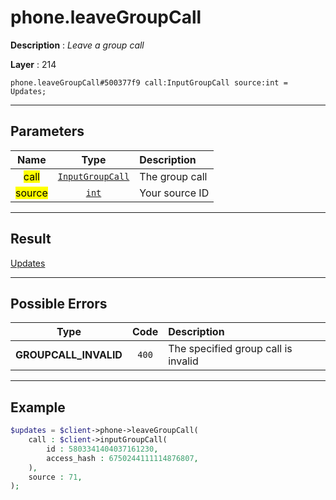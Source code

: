 # phone.leaveGroupCall

**Description** : *Leave a group call*

**Layer** : 214

```tl
phone.leaveGroupCall#500377f9 call:InputGroupCall source:int = Updates;
```

---

## Parameters

| Name | Type | Description |
| :---: | :---: | :--- |
| <mark>call</mark> | [`InputGroupCall`](type/InputGroupCall) | The group call |
| <mark>source</mark> | [`int`](type/int) | Your source ID |

---

## Result

[Updates](type/Updates)

---

## Possible Errors

| Type | Code | Description |
| :---: | :---: | :--- |
| **GROUPCALL_INVALID** | `400` | The specified group call is invalid |

---

## Example

```php
$updates = $client->phone->leaveGroupCall(
	call : $client->inputGroupCall(
		id : 5803341404037161230,
		access_hash : 6750244111114876807,
	),
	source : 71,
);
```